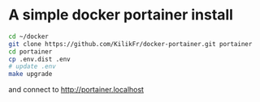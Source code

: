 # A simple docker portainer install

```sh
cd ~/docker
git clone https://github.com/KilikFr/docker-portainer.git portainer
cd portainer
cp .env.dist .env
# update .env
make upgrade
```

and connect to http://portainer.localhost
